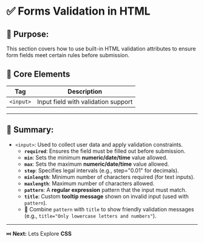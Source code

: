 # ✅ Forms Validation in HTML

## 🎯 Purpose:

This section covers how to use built-in HTML validation attributes to ensure form fields meet certain rules before submission.

## 📑 Core Elements

| **Tag**    | **Description**                     |
| ---------- | ----------------------------------- |
| `<input>`  | Input field with validation support |

---

## 🔑 Summary:

- `<input>`: Used to collect user data and apply validation constraints.
  - **`required`**: Ensures the field must be filled out before submission.
  - **`min`**: Sets the minimum **numeric/date/time** value allowed.
  - **`max`**: Sets the maximum **numeric/date/time** value allowed.
  - **`step`**: Specifies legal intervals (e.g., step="0.01" for decimals).
  - **`minlength`**: Minimum number of characters required (for text inputs).
  - **`maxlength`**: Maximum number of characters allowed.
  - **`pattern`**: A **regular expression** pattern that the input must match.
  - **`title`**: Custom **tooltip message** shown on invalid input (used with `pattern`).
  - 🧠 Combine `pattern` with `title` to show friendly validation messages (e.g., `title="Only lowercase letters and numbers"`).


---

⏭️ **Next:** Lets Explore **CSS**
